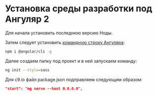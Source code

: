 Установка среды разработки под Ангуляр 2
=========================================

Для начала установить последнюю версию Ноды.

Затем следует установить [командную строку Ангуляра](https://www.npmjs.com/package/@angular/cli):

```bash
npm i @angular/cli -g
```

Далее создаем папку под проект и в ней запускаем команду:

```bash
ng init --style=sass
```

Для c9.io файл package.json подправляем следующим образом:

```json
"start": "ng serve --host 0.0.0.0",
```
